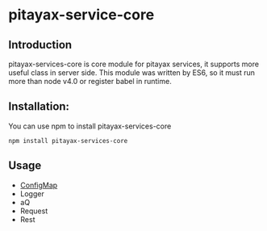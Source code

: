 # pitayax-service-core
## Introduction
pitayax-services-core is core module for pitayax services, it supports more useful class in server side. This module was written by ES6, so it must run more than node v4.0 or register babel in runtime.

## Installation:
You can use npm to install pitayax-services-core
```
npm install pitayax-services-core
```

## Usage
- [ConfigMap](https://github.com/PitayaX/pitayax-service-core/blob/master/doc/ConfigMap.md)
- Logger
- aQ
- Request
- Rest
